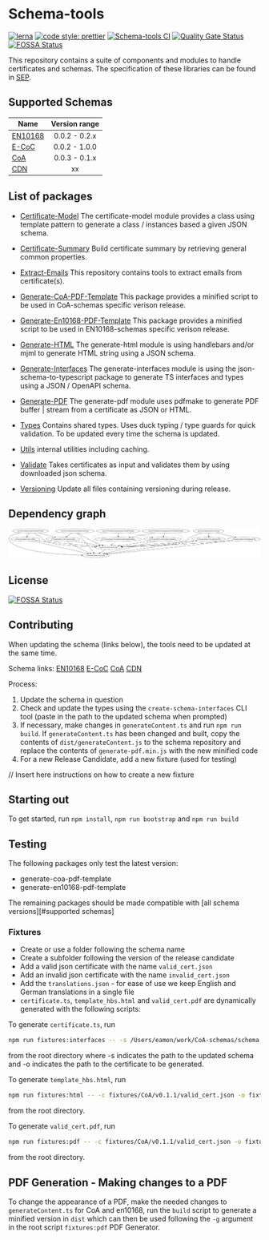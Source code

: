 # Schema-tools

[![lerna](https://img.shields.io/badge/maintained%20with-lerna-cc00ff.svg)](https://lerna.js.org/)
[![code style: prettier](https://img.shields.io/badge/code_style-prettier-ff69b4.svg?style=flat-square)](https://github.com/prettier/prettier)
[![Schema-tools CI](https://github.com/s1seven/schema-tools/actions/workflows/node.yml/badge.svg)](https://github.com/s1seven/schema-tools/actions/workflows/node.yml)
[![Quality Gate Status](https://sonarcloud.io/api/project_badges/measure?project=s1seven%3Aschema-tools&metric=alert_status&token=0a4150e61b1839bce6a382c9ca31f087ac30435a)](https://sonarcloud.io/dashboard?id=s1seven%3Aschema-tools)
[![FOSSA Status](https://app.fossa.com/api/projects/git%2Bgithub.com%2Fs1seven%2Fschema-tools.svg?type=shield)](https://app.fossa.com/projects/git%2Bgithub.com%2Fs1seven%2Fschema-tools?ref=badge_shield)

This repository contains a suite of components and modules to handle certificates and schemas.
The specification of these libraries can be found in [SEP](https://s1seven.github.io/SEP/schemas/).

## Supported Schemas

| Name                                                               | Version range |
| ------------------------------------------------------------------ | :-----------: |
| [EN10168](https://github.com/thematerials-network/EN10168-schemas) | 0.0.2 - 0.2.x |
| [E-CoC](https://github.com/thematerials-network/E-CoC-schemas)     | 0.0.2 - 1.0.0 |
| [CoA](https://github.com/thematerials-network/CoA-schemas)         | 0.0.3 - 0.1.x |
| [CDN](https://github.com/thematerials-network/CDN-schemas)         |      xx       |

## List of packages

- [Certificate-Model](https://github.com/s1seven/schema-tools/tree/master/packages/certificate-model#readme)
  The certificate-model module provides a class using template pattern to generate a class / instances based a given JSON schema.

- [Certificate-Summary](https://github.com/s1seven/schema-tools/blob/main/packages/certificate-summary/README.md)
  Build certificate summary by retrieving general common properties.

- [Extract-Emails](https://github.com/s1seven/schema-tools/tree/master/packages/extract-emails#readme)
  This repository contains tools to extract emails from certificate(s).

- [Generate-CoA-PDF-Template](https://github.com/s1seven/schema-tools/blob/main/packages/generate-coa-pdf-template/README.md)
  This package provides a minified script to be used in CoA-schemas specific verison release.

- [Generate-En10168-PDF-Template](https://github.com/s1seven/schema-tools/blob/main/packages/generate-en10168-pdf-template/README.md)
  This package provides a minified script to be used in EN10168-schemas specific verison release.

- [Generate-HTML](https://github.com/s1seven/schema-tools/tree/master/packages/generate-html#readme)
  The generate-html module is using handlebars and/or mjml to generate HTML string using a JSON schema.

- [Generate-Interfaces](https://github.com/s1seven/schema-tools/tree/master/packages/generate-interfaces#readme)
  The generate-interfaces module is using the json-schema-to-typescript package to generate TS interfaces and types using a JSON / OpenAPI schema.

- [Generate-PDF](https://github.com/s1seven/schema-tools/tree/master/packages/generate-pdf#readme)
  The generate-pdf module uses pdfmake to generate PDF buffer | stream from a certificate as JSON or HTML.

- [Types](https://github.com/s1seven/schema-tools/tree/master/packages/types#readme)
  Contains shared types. Uses duck typing / type guards for quick validation. To be updated every time the schema is updated.

- [Utils](https://github.com/s1seven/schema-tools/tree/master/packages/utils#readme)
  internal utilities including caching.

- [Validate](https://github.com/s1seven/schema-tools/tree/master/packages/validate#readme)
  Takes certificates as input and validates them by using downloaded json schema.

- [Versioning](https://github.com/s1seven/schema-tools/blob/main/packages/versioning/README.md)
  Update all files containing versioning during release.

## Dependency graph

![dependency graph](./graph.png)

## License

[![FOSSA Status](https://app.fossa.com/api/projects/git%2Bgithub.com%2Fs1seven%2Fschema-tools.svg?type=large)](https://app.fossa.com/projects/git%2Bgithub.com%2Fs1seven%2Fschema-tools?ref=badge_large)

## Contributing

When updating the schema (links below), the tools need to be updated at the same time.

Schema links:
[EN10168](https://github.com/thematerials-network/EN10168-schemas)
[E-CoC](https://github.com/thematerials-network/E-CoC-schemas)
[CoA](https://github.com/thematerials-network/CoA-schemas)
[CDN](https://github.com/thematerials-network/CDN-schemas)

Process:

1. Update the schema in question
2. Check and update the types using the `create-schema-interfaces` CLI tool (paste in the path to the updated schema when prompted)
3. If necessary, make changes in `generateContent.ts` and run `npm run build`.
   If `generateContent.ts` has been changed and built, copy the contents of `dist/generateContent.js` to the schema repository and replace the contents of `generate-pdf.min.js` with the new minified code
4. For a new Release Candidate, add a new fixture (used for testing)

// Insert here instructions on how to create a new fixture

## Starting out

To get started, run `npm install`, `npm run bootstrap` and `npm run build`

## Testing

The following packages only test the latest version:

- generate-coa-pdf-template
- generate-en10168-pdf-template

The remaining packages should be made compatible with [all schema versions][#supported schemas]

### Fixtures

- Create or use a folder following the schema name
- Create a subfolder following the version of the release candidate
- Add a valid json certificate with the name `valid_cert.json`
- Add an invalid json certificate with the name `invalid_cert.json`
- Add the `translations.json` - for ease of use we keep English and German translations in a single file
- `certificate.ts`, `template_hbs.html` and `valid_cert.pdf` are dynamically generated with the following scripts:

To generate `certificate.ts`, run

```sh
npm run fixtures:interfaces -- -s /Users/eamon/work/CoA-schemas/schema.json -o fixtures/CoA/v0.1.1/certificate.ts
```

from the root directory where -s indicates the path to the updated schema and -o indicates the path to the certificate to be generated.

To generate `template_hbs.html`, run

```sh
npm run fixtures:html -- -c fixtures/CoA/v0.1.1/valid_cert.json -o fixtures/CoA/v0.1.1/template_hbs.html -t fixtures/CoA/v0.1.1/translations.json -T /Users/eamon/work/CoA-schemas/template.hbs
```

from the root directory.

To generate `valid_cert.pdf`, run

```sh
npm run fixtures:pdf -- -c fixtures/CoA/v0.1.1/valid_cert.json -o fixtures/CoA/v0.1.1/valid_cert.pdf -t fixtures/CoA/v0.1.1/translations.json -g /Users/eamon/work/CoA-schemas/generate-pdf.min.js -s /Users/eamon/work/CoA-schemas/generate-pdf.styles.json
```

from the root directory.

## PDF Generation - Making changes to a PDF

To change the appearance of a PDF, make the needed changes to `generateContent.ts` for CoA and en10168, run the `build` script to generate a minified version in `dist` which can then be used following the `-g` argument in the root script `fixtures:pdf` PDF Generator.
